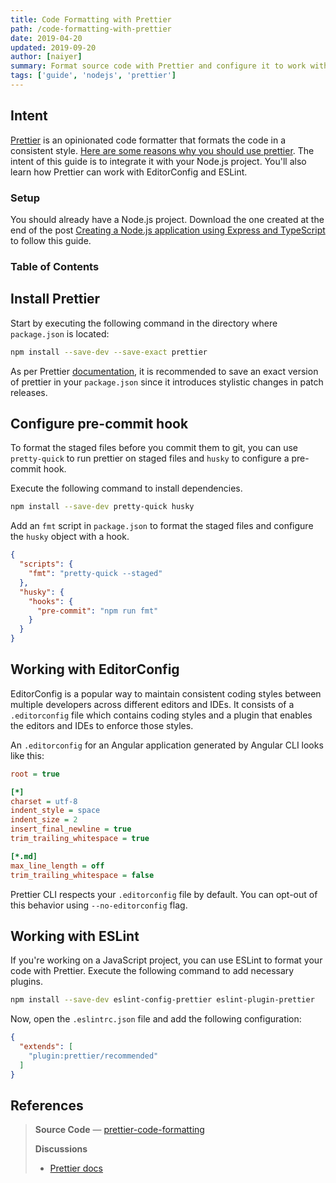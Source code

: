 ```yaml
---
title: Code Formatting with Prettier
path: /code-formatting-with-prettier
date: 2019-04-20
updated: 2019-09-20
author: [naiyer]
summary: Format source code with Prettier and configure it to work with EditorConfig and ESLint
tags: ['guide', 'nodejs', 'prettier']
---
```


## Intent

[Prettier](https://prettier.io) is an opinionated code formatter that formats the code in a consistent style. [Here are some reasons why you should use prettier](https://prettier.io/docs/en/why-prettier.html). The intent of this guide is to integrate it with your Node.js project. You'll also learn how Prettier can work with EditorConfig and ESLint.

### Setup

You should already have a Node.js project. Download the one created at the end of the post [Creating a Node.js application using Express and TypeScript](/blog/2019/01/12/creating-a-node-js-application-using-express-and-type-script) to follow this guide. 

### Table of Contents

## Install Prettier

Start by executing the following command in the directory where `package.json` is located:

```bash
npm install --save-dev --save-exact prettier
```

As per Prettier [documentation](https://prettier.io/docs/en/install.html), it is recommended to save an exact version of prettier in your `package.json` since it introduces stylistic changes in patch releases.

## Configure pre-commit hook

To format the staged files before you commit them to git, you can use `pretty-quick` to run prettier on staged files and `husky` to configure a pre-commit hook.

Execute the following command to install dependencies.

```bash
npm install --save-dev pretty-quick husky
```

Add an `fmt` script in `package.json` to format the staged files and configure the `husky` object with a hook.

```json
{
  "scripts": {
    "fmt": "pretty-quick --staged"
  },
  "husky": {
    "hooks": {
      "pre-commit": "npm run fmt"
    }
  }
}
```

## Working with EditorConfig

EditorConfig is a popular way to maintain consistent coding styles between multiple developers across different editors and IDEs. It consists of a `.editorconfig` file which contains coding styles and a plugin that enables the editors and IDEs to enforce those styles.

An `.editorconfig` for an Angular application generated by Angular CLI looks like this:

```ini
root = true

[*]
charset = utf-8
indent_style = space
indent_size = 2
insert_final_newline = true
trim_trailing_whitespace = true

[*.md]
max_line_length = off
trim_trailing_whitespace = false
```

Prettier CLI respects your `.editorconfig` file by default. You can opt-out of this behavior using `--no-editorconfig` flag.

## Working with ESLint

If you're working on a JavaScript project, you can use ESLint to format your code with Prettier. Execute the following command to add necessary plugins.

```bash
npm install --save-dev eslint-config-prettier eslint-plugin-prettier
```

Now, open the `.eslintrc.json` file and add the following configuration:

```json
{
  "extends": [
    "plugin:prettier/recommended"
  ]
}
```

## References

> **Source Code** &mdash; [prettier-code-formatting](https://github.com/Microflash/guides/tree/master/nodejs/prettier-code-formatting)
>
> **Discussions**
> - [Prettier docs](https://prettier.io/docs/en/install.html)